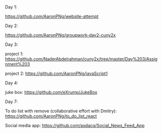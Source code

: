 Day 1:

https://github.com/AaronPNg/website-attempt

Day 2:

https://github.com/AaronPNg/groupwork-day2-cuny2x

Day 3:

project 1:
https://github.com/NaderAbdelrahman/cuny2x/tree/master/Day%203/Assignment%203

project 2:
https://github.com/AaronPNg/javaScript1

Day 4:

juke box: https://github.com/eXrump/JukeBox

Day 7:

To do list with remove (collaborative effort with Dmitry): 
https://github.com/AaronPNg/to_do_list_react

Social media app: 
https://github.com/asdacq/Social_News_Feed_App
